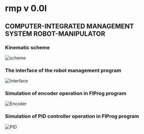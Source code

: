  # rmp v 0.0l
 ## COMPUTER-INTEGRATED MANAGEMENT SYSTEM ROBOT-MANIPULATOR

 ### Kinematic scheme
 ![scheme ](https://i.ibb.co/17kmjZ3/12.png)

 ### The interface of the robot management program
 ![Interface ](https://ibb.co/hmy9w9f)
 
 ### Simulation of encoder operation in FlProg program
 ![Encoder ](https://ibb.co/zQz4Ds1)

 ### Simulation of PID controller operation in FlProg program
 ![PID  ](https://ibb.co/zQz4Ds1)
  